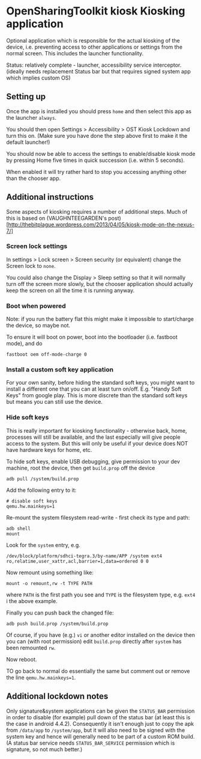 # OpenSharingToolkit kiosk Kiosking application

Optional application which is responsible for the actual kiosking of the device, i.e. preventing access to other applications or settings from the normal screen. This includes the launcher functionality.

Status: relatively complete - launcher, accessibility service interceptor. 
(ideally needs replacement Status bar but that requires  signed system app which implies custom OS)

## Setting up

Once the app is installed you should press `home` and then select this app as the launcher `always`.

You should then open Settings > Accessibility > OST Kiosk Lockdown and turn this on. (Make sure you have done the step above first to make it the default launcher!)

You should now be able to access the settings to enable/disable kiosk mode by pressing Home five times in quick succession (i.e. within 5 seconds).

When enabled it will try rather hard to stop you accessing anything other than the chooser app.


## Additional instructions

Some aspects of kiosking requires a number of additional steps. Much of this is based on (VAUGHNTEEGARDEN's post)[http://thebitplague.wordpress.com/2013/04/05/kiosk-mode-on-the-nexus-7/]

### Screen lock settings

In settings > Lock screen > Screen security (or equivalent) change the Screen lock to `none`.

You could also change the Display > Sleep setting so that it will normally turn off the screen more slowly, but the chooser application should actually keep the screen on all the time it is running anyway. 

### Boot when powered

Note: if you run the battery flat this might make it impossible to start/charge the device, so maybe not.

To ensure it will boot on power, boot into the bootloader (i.e. fastboot mode), and do
```
fastboot oem off-mode-charge 0
```

### Install a custom soft key application

For your own sanity, before hiding the standard soft keys, you might want to install a different one that you can at least turn on/off. E.g. "Handy Soft Keys" from google play. This is more discrete than the standard soft keys but means you can still use the device.

### Hide soft keys

This is really important for kiosking functionality - otherwise back, home, processes will still be available, and the last especially will give people access to the system. But this will only be useful if your device does NOT have hardware keys for home, etc.

To hide soft keys, enable USB debugging, give permission to your dev machine, root the device, then get `build.prop` off the device
```
adb pull /system/build.prop
```
Add the following entry to it:
```
# disable soft keys
qemu.hw.mainkeys=1
```
Re-mount the system filesystem read-write - first check its type and path:
```
adb shell
mount
```
Look for the `system` entry, e.g. 
```
/dev/block/platform/sdhci-tegra.3/by-name/APP /system ext4 ro,relatime,user_xattr,acl,barrier=1,data=ordered 0 0
```
Now remount using something like: 
```
mount -o remount,rw -t TYPE PATH
``` 
where `PATH` is the first path you see and `TYPE` is the filesystem type, e.g. `ext4` i the above example.

Finally you can push back the changed file:
```
adb push build.prop /system/build.prop
```
Of course, if you have (e.g.) `vi` or another editor installed on the device then you can (with root permission) edit `build.prop` directly after `system` has been remounted `rw`.

Now reboot.

TO go back to normal do essentially the same but comment out or remove the line `qemu.hw.mainkeys=1`. 

## Additional lockdown notes

Only signature&system applications can be given the `STATUS_BAR` permission in order to disable (for example) pull down of the status bar (at least this is the case in android 4.4.2). Consequently it isn't enough just to copy the apk from `/data/app` to `/system/app`, but it will also need to be signed with the system key and hence will generally need to be part of a custom ROM build. (A status bar service needs `STATUS_BAR_SERVICE` permission which is signature, so not much better.)



